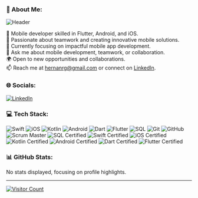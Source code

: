 ### 💫 About Me:
![Header](https://live.staticflickr.com/65535/53796973544_23a5e00032_o.png)

🔧 Mobile developer skilled in Flutter, Android, and iOS.<br>
🚀 Passionate about teamwork and creating innovative mobile solutions.<br>
📱 Currently focusing on impactful mobile app development.<br>
💬 Ask me about mobile development, teamwork, or collaboration.<br>
🌍 Open to new opportunities and collaborations.<br>
📫 Reach me at hernanrg@gmail.com or connect on [LinkedIn](https://www.linkedin.com/in/hern%C3%A1n-rodr%C3%ADguez-garnica/).

### 🌐 Socials:
[![LinkedIn](https://img.shields.io/badge/LinkedIn-%230077B5.svg?logo=linkedin&logoColor=white)](https://www.linkedin.com/in/hern%C3%A1n-rodr%C3%ADguez-garnica/)

### 💻 Tech Stack:
![Swift](https://img.shields.io/badge/Swift-%23FA7343.svg?style=for-the-badge&logo=swift&logoColor=white)
![iOS](https://img.shields.io/badge/iOS-%23000000.svg?style=for-the-badge&logo=ios&logoColor=white)
![Kotlin](https://img.shields.io/badge/Kotlin-%237F52FF.svg?style=for-the-badge&logo=kotlin&logoColor=white)
![Android](https://img.shields.io/badge/Android-%233DDC84.svg?style=for-the-badge&logo=android&logoColor=white)
![Dart](https://img.shields.io/badge/Dart-%230175C2.svg?style=for-the-badge&logo=dart&logoColor=white)
![Flutter](https://img.shields.io/badge/Flutter-%2302569B.svg?style=for-the-badge&logo=flutter&logoColor=white)
![SQL](https://img.shields.io/badge/SQL-%230074B6.svg?style=for-the-badge&logo=sqlite&logoColor=white)
![Git](https://img.shields.io/badge/Git-%23F05032.svg?style=for-the-badge&logo=git&logoColor=white)
![GitHub](https://img.shields.io/badge/GitHub-%23121011.svg?style=for-the-badge&logo=github&logoColor=white)
![Scrum Master](https://img.shields.io/badge/Scrum_Master-%234EA94B.svg?style=for-the-badge)
![SQL Certified](https://img.shields.io/badge/SQL_Certified-%234169E1.svg?style=for-the-badge)
![Swift Certified](https://img.shields.io/badge/Swift_Certified-%23FFAC45.svg?style=for-the-badge)
![iOS Certified](https://img.shields.io/badge/iOS_Certified-%23000000.svg?style=for-the-badge)
![Kotlin Certified](https://img.shields.io/badge/Kotlin_Certified-%237F52FF.svg?style=for-the-badge)
![Android Certified](https://img.shields.io/badge/Android_Certified-%233DDC84.svg?style=for-the-badge)
![Dart Certified](https://img.shields.io/badge/Dart_Certified-%230175C2.svg?style=for-the-badge)
![Flutter Certified](https://img.shields.io/badge/Flutter_Certified-%2302569B.svg?style=for-the-badge)

### 📊 GitHub Stats:
No stats displayed, focusing on profile highlights.

---

[![Visitor Count](https://visitcount.itsvg.in/api?id=HerniRG&icon=0&color=0)](https://visitcount.itsvg.in)
